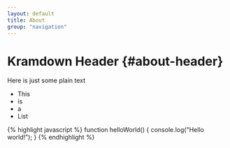 ```yaml
---
layout: default
title: About
group: "navigation"
---
```


# Kramdown Header    {#about-header}

Here is just some plain text

* This 
* is 
* a 
* List


{% highlight javascript %}
function helloWorld() {
    console.log("Hello world!");
}
{% endhighlight %}


